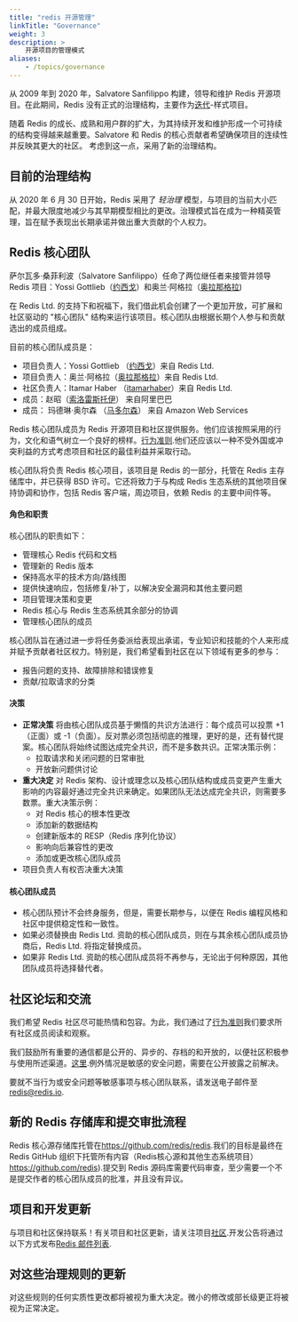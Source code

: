 ```yaml
---
title: "redis 开源管理"
linkTitle: "Governance"
weight: 3
description: >
    开源项目的管理模式
aliases:
    - /topics/governance
---
```



从 2009 年到 2020 年，Salvatore Sanfilippo 构建，领导和维护 Redis 开源项目。在此期间，Redis 没有正式的治理结构，主要作为[迭代](https://en.wikipedia.org/wiki/Benevolent_dictator_for_life)-样式项目。

随着 Redis 的成长、成熟和用户群的扩大，为其持续开发和维护形成一个可持续的结构变得越来越重要。Salvatore 和 Redis 的核心贡献者希望确保项目的连续性并反映其更大的社区。 考虑到这一点，采用了新的治理结构。

## 目前的治理结构

从 2020 年 6 月 30 日开始，Redis 采用了 *轻治理* 模型，与项目的当前大小匹配，并最大限度地减少与其早期模型相比的更改。治理模式旨在成为一种精英管理，旨在赋予表现出长期承诺并做出重大贡献的个人权力。

## Redis 核心团队

萨尔瓦多·桑菲利波（Salvatore Sanfilippo）任命了两位继任者来接管并领导 Redis 项目：Yossi Gottlieb（[约西戈](https://github.com/yossigo)）和奥兰·阿格拉（[奥拉那格拉](https://github.com/oranagra))

在 Redis Ltd. 的支持下和祝福下，我们借此机会创建了一个更加开放，可扩展和社区驱动的 "核心团队" 结构来运行该项目。核心团队由根据长期个人参与和贡献选出的成员组成。

目前的核心团队成员是：

*   项目负责人：Yossi Gottlieb （[约西戈](https://github.com/yossigo)）来自 Redis Ltd.
*   项目负责人：奥兰·阿格拉（[奥拉那格拉](https://github.com/oranagra)）来自 Redis Ltd.
*   社区负责人：Itamar Haber （[itamarhaber](https://github.com/itamarhaber)）来自 Redis Ltd.
*   成员：赵昭（[索洛雷斯托伊](https://github.com/soloestoy)） 来自阿里巴巴
*   成员： 玛德琳·奥尔森 （[马多尔森](https://github.com/madolson)） 来自 Amazon Web Services

Redis 核心团队成员为 Redis 开源项目和社区提供服务。他们应该按照采用的行为，文化和语气树立一个良好的榜样。[行为准则](https://www.contributor-covenant.org/).他们还应该以一种不受外国或冲突利益的方式考虑项目和社区的最佳利益并采取行动。

核心团队将负责 Redis 核心项目，该项目是 Redis 的一部分，托管在 Redis 主存储库中，并已获得 BSD 许可。它还将致力于与构成 Redis 生态系统的其他项目保持协调和协作，包括 Redis 客户端，周边项目，依赖 Redis 的主要中间件等。

#### 角色和职责

核心团队的职责如下：

*   管理核心 Redis 代码和文档
*   管理新的 Redis 版本
*   保持高水平的技术方向/路线图
*   提供快速响应，包括修复/补丁，以解决安全漏洞和其他主要问题
*   项目管理决策和变更
*   Redis 核心与 Redis 生态系统其余部分的协调
*   管理核心团队的成员

核心团队旨在通过进一步将任务委派给表现出承诺，专业知识和技能的个人来形成并赋予贡献者社区权力。特别是，我们希望看到社区在以下领域有更多的参与：

*   报告问题的支持、故障排除和错误修复
*   贡献/拉取请求的分类

#### 决策

*   **正常决策** 将由核心团队成员基于懒惰的共识方法进行：每个成员可以投票 +1（正面）或 -1（负面）。反对票必须包括彻底的推理，更好的是，还有替代提案。核心团队将始终试图达成完全共识，而不是多数共识。正常决策示例：
    *   拉取请求和关闭问题的日常审批
    *   开放新问题供讨论
*   **重大决定** 对 Redis 架构、设计或理念以及核心团队结构或成员变更产生重大影响的内容最好通过完全共识来确定。如果团队无法达成完全共识，则需要多数票。重大决策示例：
    *   对 Redis 核心的根本性更改
    *   添加新的数据结构
    *   创建新版本的 RESP（Redis 序列化协议）
    *   影响向后兼容性的更改
    *   添加或更改核心团队成员
*   项目负责人有权否决重大决策

#### 核心团队成员

*   核心团队预计不会终身服务，但是，需要长期参与，以便在 Redis 编程风格和社区中提供稳定性和一致性。
*   如果必须替换由 Redis Ltd. 资助的核心团队成员，则在与其余核心团队成员协商后，Redis Ltd. 将指定替换成员。
*   如果非 Redis Ltd. 资助的核心团队成员将不再参与，无论出于何种原因，其他团队成员将选择替代者。

## 社区论坛和交流

我们希望 Redis 社区尽可能热情和包容。为此，我们通过了[行为准则](https://www.contributor-covenant.org/)我们要求所有社区成员阅读和观察。

我们鼓励所有重要的通信都是公开的、异步的、存档的和开放的，以便社区积极参与使用所述渠道。[这里](https://redis.io/community).例外情况是敏感的安全问题，需要在公开披露之前解决。

要就不当行为或安全问题等敏感事项与核心团队联系，请发送电子邮件至<redis@redis.io>.

## 新的 Redis 存储库和提交审批流程

Redis 核心源存储库托管在<https://github.com/redis/redis>.我们的目标是最终在 Redis GitHub 组织下托管所有内容（Redis核心源和其他生态系统项目）<https://github.com/redis>).提交到 Redis 源码库需要代码审查，至少需要一个不是提交作者的核心团队成员的批准，并且没有异议。

## 项目和开发更新

与项目和社区保持联系！有关项目和社区更新，请关注项目[社区](https://redis.io/community).开发公告将通过以下方式发布[Redis 邮件列表](https://groups.google.com/forum/#!forum/redis-db).

## 对这些治理规则的更新

对这些规则的任何实质性更改都将被视为重大决定。微小的修改或部长级更正将被视为正常决定。
